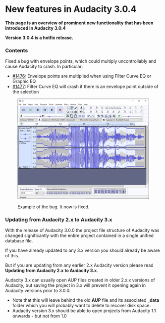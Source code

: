# New features in Audacity 3.0.4

**This page is an overview of prominent new functionality that has been introduced in Audacity 3.0.4**

**Version 3.0.4 is a hotfix release.**

### Contents

Fixed a bug with envelope points, which could multiply uncontrollably and cause Audacity to crash. In particular:

* [#1476](https://github.com/audacity/audacity/issues/1476): Envelope points are multiplied when using Filter Curve EQ or Graphic EQ
* [#1477](https://github.com/audacity/audacity/issues/1477): Filter Curve EQ will crash if there is an envelope point outside of the selection

<figure><img src="../../../../.gitbook/assets/image (22).png" alt=""><figcaption><p>Example of the bug. It now is fixed.</p></figcaption></figure>

### Updating from Audacity 2.x to Audacity 3.x

With the release of Audacity 3.0.0 the project file structure of Audacity was changed significantly with the entire project contained in a single unified database file.

If you have already updated to any 3.x version you should already be aware of this.

But if you are updating from any earlier 2.x Audacity version please read **Updating from Audacity 2.x to Audacity 3.x**.

Audacity 3.x can usually open AUP files created in older 2.x.x versions of Audacity, but saving the project in 3.x will prevent it opening again in Audacity versions prior to 3.0.0.

* Note that this will leave behind the old **AUP** file and its associated **\_data** folder which you will probably want to delete to recover disk space.
* Audacity version 3.x should be able to open projects from Audacity 1.1 onwards - but not from 1.0
